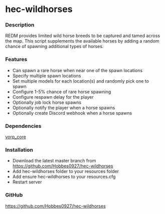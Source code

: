 # hec-wildhorses

### **Description**

REDM provides limited wild horse breeds to be captured and tamed across the map.  This script supplements the available horses by adding a random chance of spawning additional types of horses.


### **Features**

- Can spawn a rare horse when near one of the spawn locations
- Specify multiple spawn locations
- Set multiple models for each location(s) and randomly pick one to spawn
- Configure 1-5% chance of rare horse spawning
- Configure respawn delay for the player
- Optionally job lock horse spawns
- Optionally notify the player when a horse spawns
- Optionally create Discord webhook when a horse spawns


### **Dependencies**

[vorp_core](https://github.com/VORPCORE/vorp-core-lua)


### **Installation**

- Download the latest master branch from https://github.com/Hobbes0927/hec-wildhorses
- Add hec-wildhorses folder to your resources folder
- Add ensure hec-wildhorses to your resources.cfg
- Restart server


### **GitHub**
https://github.com/Hobbes0927/hec-wildhorses

